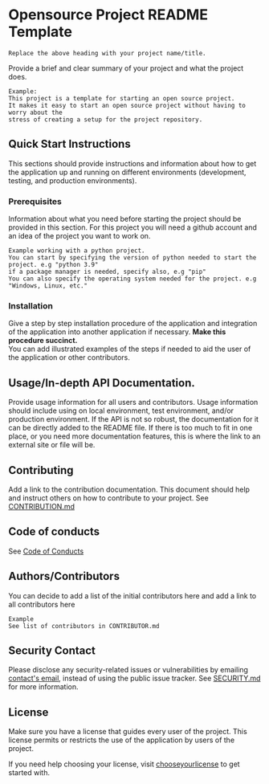 # Opensource Project README Template 
`Replace the above heading with your project name/title.`

Provide a brief and clear summary of your project and what the project does.
```
Example:
This project is a template for starting an open source project. 
It makes it easy to start an open source project without having to worry about the 
stress of creating a setup for the project repository.
```

## Quick Start Instructions
This sections should provide instructions and information about how to get the application up and running on different environments (development, testing, and production environments).
### Prerequisites
Information about what you need before starting the project should be provided in this section.
For this project you will need a github account and an idea of the project you want to work on.
<br />
```
Example working with a python project.
You can start by specifying the version of python needed to start the project. e.g "python 3.9"
if a package manager is needed, specify also, e.g "pip"
You can also specify the operating system needed for the project. e.g "Windows, Linux, etc."
```

### Installation
Give a step by step installation procedure of the application and integration of the application into another application if necessary. <b>Make this procedure succinct.</b><br/> You can add illustrated examples of the steps if needed to aid the user of the application or other contributors.

## Usage/In-depth API Documentation.
Provide usage information for all users and contributors. Usage information should include using on local environment, test environment, and/or production environment. If the API is not so robust, the documentation for it can be directly added to the README file. If there is too much to fit in one place, or you need more documentation features, this is where the link to an external site or file will be.

## Contributing
Add a link to the contribution documentation. This document should help and instruct others on how to contribute to your project. See [CONTRIBUTION.md](CONTRIBUTION.md)


## Code of conducts
See [Code of Conducts](CODE_OF_CONDUCT.md)

## Authors/Contributors
You can decide to add a list of the initial contributors here and add a link to all contributors here
```
Example
See list of contributors in CONTRIBUTOR.md
```

## Security Contact
Please disclose any security-related issues or vulnerabilities by emailing [contact's email](company@email.com), instead of using the public issue tracker. See [SECURITY.md](SECURITY.md) for more information.

## License
Make sure you have a license that guides every user of the project. This license permits or restricts the use of the application by users of the project.

If you need help choosing your license, visit [chooseyourlicense](https://choosealicense.com/licenses/) to get started with.